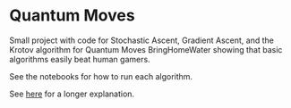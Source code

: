 # Quantum Moves 
Small project with code for Stochastic Ascent, Gradient Ascent, and the Krotov algorithm for Quantum Moves BringHomeWater
showing that basic algorithms easily beat human gamers.

See the notebooks for how to run each algorithm.

See [here](https://arxiv.org/abs/1904.01008) for a longer explanation.
